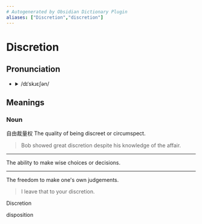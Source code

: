 ```yaml
---
# Autogenerated by Obsidian Dictionary Plugin
aliases: ["Discretion","discretion"]
---
```


# Discretion

## Pronunciation

- <details><summary>/dɪˈskɹɛʃən/</summary><audio controls><source src="https://api.dictionaryapi.dev/media/pronunciations/en/discretion-us.mp3"></audio></details>

## Meanings

### Noun
自由裁量权
The quality of being discreet or circumspect.

> Bob showed great discretion despite his knowledge of the affair.

---

The ability to make wise choices or decisions.

---

The freedom to make one's own judgements.

> I leave that to your discretion.




Discretion

disposition